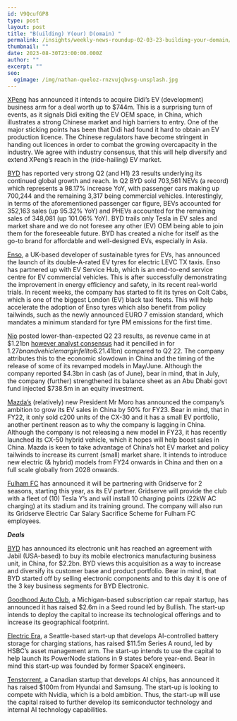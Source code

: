 ```yaml
---
id: V9QcufGP8
type: post
layout: post
title: "B(uilding) Y(our) D(omain) "
permalink: /insights/weekly-news-roundup-02-03-23-building-your-domain/
thumbnail: ""
date: 2023-08-30T23:00:00.000Z
author: ""
excerpt: ""
seo:
  ogimage: /img/nathan-queloz-rnzvujqbvsg-unsplash.jpg
---
```

[XPeng](https://www.reuters.com/markets/deals/chinas-xpeng-take-over-didis-autonomus-vehicle-unit-eyeing-2024-launch-2023-08-28/) has announced it intends to acquire Didi’s EV (development) business arm for a deal worth up to $744m. This is a surprising turn of events, as it signals Didi exiting the EV OEM space, in China, which illustrates a strong Chinese market and high barriers to entry. One of the major sticking points has been that Didi had found it hard to obtain an EV production licence. The Chinese regulators have become stringent in handing out licences in order to combat the growing overcapacity in the industry. We agree with industry consensus, that this will help diversify and extend XPeng’s reach in the (ride-hailing) EV market.

[BYD](https://cnevpost.com/2023/08/28/byd-q2-2023-earnings-results/) has reported very strong Q2 (and H1) 23 results underlying its continued global growth and reach. In Q2 BYD sold 703,561 NEVs (a record) which represents a 98.17% increase YoY, with passenger cars making up 700,244 and the remaining 3,317 being commercial vehicles. Interestingly, in terms of the aforementioned passenger car figure, BEVs accounted for 352,163 sales (up 95.32% YoY) and PHEVs accounted for the remaining sales of 348,081 (up 101.06% YoY). BYD trails only Tesla in EV sales and market share and we do not foresee any other (EV) OEM being able to join them for the foreseeable future. BYD has created a niche for itself as the go-to brand for affordable and well-designed EVs, especially in Asia.

[Enso](https://www.taxi-point.co.uk/post/enso-pop-up-tyre-operations-in-partnership-with-ev-service-hub), a UK-based developer of sustainable tyres for EVs, has announced the launch of its double-A-rated EV tyres for electric LEVC TX taxis. Enso has partnered up with EV Service Hub, which is an end-to-end service centre for EV commercial vehicles. This is after successfully demonstrating the improvement in energy efficiency and safety, in its recent real-world trials. In recent weeks, the company has started to fit its tyres on Colt Cabs, which is one of the biggest London (EV) black taxi fleets. This will help accelerate the adoption of Enso tyres which also benefit from policy tailwinds, such as the newly announced EURO 7 emission standard, which mandates a minimum standard for tyre PM emissions for the first time.

[Nio](https://ir.nio.com/news-events/news-releases/news-release-details/nio-inc-reports-unaudited-second-quarter-2023) posted lower-than-expected Q2 23 results, as revenue came in at $1.21bn [however analyst consensus](https://www.cnbc.com/2023/08/29/nio-earnings-q2-2023.html) had it pencilled in for $1.27bn and vehicle margin fell to 6.2% (vs 16.7% in Q2 22). Furthermore, Q2 23 revenues were down 14.8% (c$1.41bn) compared to Q2 22. The company attributes this to the economic slowdown in China and the timing of the release of some of its revamped models in May/June. Although the company reported $4.3bn in cash (as of June), bear in mind, that in July, the company (further) strengthened its balance sheet as an Abu Dhabi govt fund injected $738.5m in an equity investment.

[Mazda’s](https://www.japantimes.co.jp/business/2023/08/28/companies/mazda-ev-shift-china/) (relatively) new President Mr Moro has announced the company’s ambition to grow its EV sales in China by 50% for FY23. Bear in mind, that in FY22, it only sold c200 units of the CX-30 and it has a small EV portfolio, another pertinent reason as to why the company is lagging in China. Although the company is not releasing a new model in FY23, it has recently launched its CX-50 hybrid vehicle, which it hopes will help boost sales in China. Mazda is keen to take advantage of China’s hot EV market and policy tailwinds to increase its current (small) market share. It intends to introduce new electric (& hybrid) models from FY24 onwards in China and then on a full scale globally from 2028 onwards.

[Fulham FC](https://www.fulhamfc.com/news/2023/july/26/fulham-partners-with-gridserve/?mkt_tok=NTIwLVJYUC0wMDMAAAGN4HWbktS8cTGK2atkcob3UJ5-NkTTCr8wX1Vm38SA1LJQzHU6ovLKuSDPDgcGRBSSI8jqBNLH5FxqPyOZoxIG0NKZdqpjVoYzOrSBpH2r6OL-d-avjg) has announced it will be partnering with Gridserve for 2 seasons, starting this year, as its EV partner. Gridserve will provide the club with a fleet of (10) Tesla Y’s and will install 10 charging points (22kW AC charging) at its stadium and its training ground. The company will also run its Gridserve Electric Car Salary Sacrifice Scheme for Fulham FC employees.

***Deals***

[BYD](https://www.reuters.com/markets/deals/ev-maker-byd-buys-us-firm-jabils-china-manufacturing-business-22-bln-2023-08-27/#:~:text=Aug%2028%20(Reuters)%20%2D%20Chinese,billion%20yuan%20(%242.2%20billion).) has announced its electronic unit has reached an agreement with Jabil (USA-based) to buy its mobile electronics manufacturing business unit, in China, for $2.2bn. BYD views this acquisition as a way to increase and diversify its customer base and product portfolio. Bear in mind, that BYD started off by selling electronic components and to this day it is one of the 3 key business segments for BYD Electronic.

[Goodhood Auto Club](https://www.crainsgrandrapids.com/news/technology/at-home-car-repair-startup-raises-2-6m-to-boost-tech-membership-club/), a Michigan-based subscription car repair startup, has announced it has raised $2.6m in a Seed round led by Bullish. The start-up intends to deploy the capital to increase its technological offerings and to increase its geographical footprint. 

[Electric Era](https://techcrunch.com/2023/08/23/spacex-alums-electric-era-raise-millions-for-reliable-ev-charging/), a Seattle-based start-up that develops AI-controlled battery storage for charging stations, has raised $11.5m Series A round, led by HSBC’s asset management arm. The start-up intends to use the capital to help launch its PowerNode stations in 9 states before year-end. Bear in mind this start-up was founded by former SpaceX engineers.

[Tenstorrent](https://techcrunch.com/2023/08/04/ai-chip-startup-tenstorrent-lands-100m-investment-from-hyundai-and-samsung/), a Canadian startup that develops AI chips, has announced it has raised $100m from Hyundai and Samsung. The start-up is looking to compete with Nvidia, which is a bold ambition. Thus, the start-up will use the capital raised to further develop its semiconductor technology and internal AI technology capabilities.